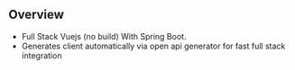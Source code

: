 
## Overview 

- Full Stack Vuejs (no build) With Spring Boot.
- Generates client automatically via open api generator for fast full stack integration


